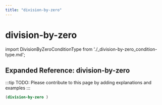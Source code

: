 ```yaml
---
title: "division-by-zero"
---
```


# division-by-zero

import DivisionByZeroConditionType from './_division-by-zero_condition-type.md';

<DivisionByZeroConditionType />

## Expanded Reference: division-by-zero

:::tip
TODO: Please contribute to this page by adding explanations and examples
:::

```lisp
(division-by-zero )
```

